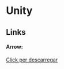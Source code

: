 # Unity
<h2>Links</h2>
<h4>Arrow:</h4>
<a href="https://universitatdevic-my.sharepoint.com/:f:/g/personal/ricard_gutierrez_uvic_cat/Emt43VXHYN9BqaYMXX1JJigBBQ_hY5_PCcDrE3wppzzCoA?e=wvIyCD"> Click per descarregar</a>
